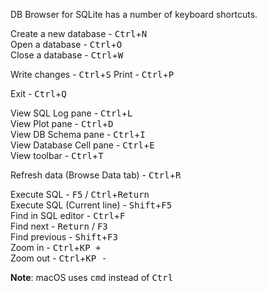 DB Browser for SQLite has a number of keyboard shortcuts.  

Create a new database - <kbd>Ctrl</kbd>+<kbd>N</kbd>  
Open a database - <kbd>Ctrl</kbd>+<kbd>O</kbd>  
Close a database - <kbd>Ctrl</kbd>+<kbd>W</kbd>

Write changes - <kbd>Ctrl</kbd>+<kbd>S</kbd>
Print - <kbd>Ctrl</kbd>+<kbd>P</kbd>  

Exit - <kbd>Ctrl</kbd>+<kbd>Q</kbd>

View SQL Log pane - <kbd>Ctrl</kbd>+<kbd>L</kbd>  
View Plot pane - <kbd>Ctrl</kbd>+<kbd>D</kbd>  
View DB Schema pane - <kbd>Ctrl</kbd>+<kbd>I</kbd>  
View Database Cell pane - <kbd>Ctrl</kbd>+<kbd>E</kbd>  
View toolbar - <kbd>Ctrl</kbd>+<kbd>T</kbd>

Refresh data (Browse Data tab) - <kbd>Ctrl</kbd>+<kbd>R</kbd>

Execute SQL - <kbd>F5</kbd> / <kbd>Ctrl</kbd>+<kbd>Return</kbd>  
Execute SQL (Current line) - <kbd>Shift</kbd>+<kbd>F5</kbd>  
Find in SQL editor - <kbd>Ctrl</kbd>+<kbd>F</kbd>  
Find next - <kbd>Return</kbd> / <kbd>F3</kbd>  
Find previous - <kbd>Shift</kbd>+<kbd>F3</kbd>  
Zoom in - <kbd>Ctrl</kbd>+<kbd>KP +</kbd>  
Zoom out - <kbd>Ctrl</kbd>+<kbd>KP -</kbd>  

**Note**: macOS uses <kbd>cmd</kbd> instead of <kbd>Ctrl</kbd>
